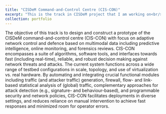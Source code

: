 ```yaml
---
title: "CISDeM Command-and-Control Centre (CIS-CON)"
excerpt: "This is the track in CISDeM project that I am working on<br/><img src='/images/Cyber-Security.jpg'>"
collection: portfolio
---
```


The objective of this track is to design and construct a prototype of the CISDeM command-and-control centre (CIS-CON) with focus on adaptive network control and defence based on multimodal data including predictive intelligence, online monitoring, and forensics reviews. CIS-CON encompasses a suite of algorithms, software tools, and interfaces towards fast (including real-time), reliable, and robust decision making against network threats and attacks. The current system functions across a wide range of testbed configurations in scale, topology, and use of virtualization vs. real hardware. By automating and integrating crucial functional modules including traffic (and attacker traffic) generation, firewall, flow- and link-based statistical analysis of (global) traffic, complementary approaches for attack detection (e.g., signature- and behaviour-based), and programmable security and network policies, CIS-CON facilitates deployments in diverse settings, and reduces reliance on manual intervention to achieve fast responses and minimized room for operator errors.
